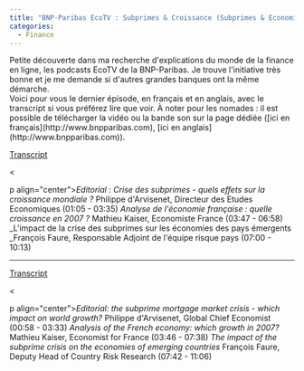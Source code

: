 ```yaml
---
title: "BNP-Paribas EcoTV : Subprimes & Croissance (Subprimes & Economic Growth)"
categories:
  - Finance
---
```


<div>Petite découverte dans ma recherche d'explications du monde de la finance en ligne, les podcasts EcoTV de la BNP-Paribas. Je trouve l'initiative très bonne et je me demande si d'autres grandes banques ont la même démarche.</div>

<div></div>

<div>Voici pour vous le dernier épisode, en français et en anglais, avec le transcript si vous préférez lire que voir. À noter pour les nomades&nbsp;: il est possible de télécharger la vidéo ou la bande son sur la page dédiée ([ici en français](http://www.bnpparibas.com), [ici en anglais](http://www.bnpparibas.com)).</div>

<div></div>

<div></div>

[Transcript](http://www.bnpparibas.com)

&lt;

p align="center">_Editorial&nbsp;: Crise des subprimes - quels effets sur la croissance mondiale&nbsp;?_
Philippe d'Arvisenet, Directeur des Etudes Economiques
(01:05 - 03:35)
_Analyse de l'économie française&nbsp;: quelle croissance en 2007&nbsp;?_
Mathieu Kaiser, Economiste France
(03:47 - 06:58)
_L'impact de la crise des subprimes sur les économies des pays émergents
_François Faure, Responsable Adjoint de l'équipe risque pays
(07:00 - 10:13)

* * *

[Transcript](http://www.bnpparibas.com)

&lt;

p align="center">_Editorial: the subprime mortgage market crisis - which impact on world growth?_
Philippe d'Arvisenet, Global Chief Economist
(00:58 - 03:33)
_Analysis of the French economy: which growth in 2007?_
Mathieu Kaiser, Economist for France
(03:46 - 07:38)
_The impact of the subprime crisis on the economies of emerging countries_
François Faure, Deputy Head of Country Risk Research
(07:42 - 11:06)